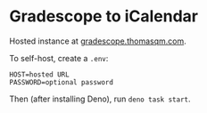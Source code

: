 # Gradescope to iCalendar

Hosted instance at [gradescope.thomasqm.com](https://gradescope.thomasqm.com).

To self-host, create a `.env`:
```
HOST=hosted URL
PASSWORD=optional password
```

Then (after installing Deno), run `deno task start`.